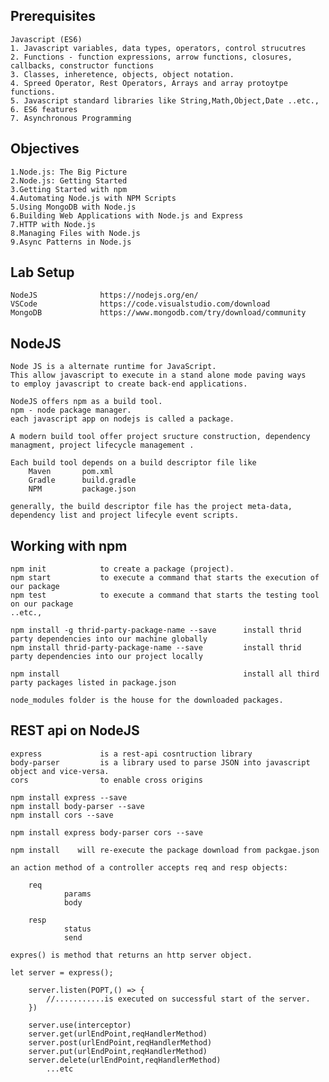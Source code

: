 Prerequisites
----------------------------------

    Javascript (ES6)
    1. Javascript variables, data types, operators, control strucutres
    2. Functions - function expressions, arrow functions, closures, callbacks, constructor functions
    3. Classes, inheretence, objects, object notation.
    4. Spreed Operator, Rest Operators, Arrays and array protoytpe functions.
    5. Javascript standard libraries like String,Math,Object,Date ..etc.,
    6. ES6 features
    7. Asynchronous Programming

Objectives
-----------------------------------

    1.Node.js: The Big Picture
    2.Node.js: Getting Started
    3.Getting Started with npm
    4.Automating Node.js with NPM Scripts
    5.Using MongoDB with Node.js
    6.Building Web Applications with Node.js and Express
    7.HTTP with Node.js
    8.Managing Files with Node.js
    9.Async Patterns in Node.js

Lab Setup
-------------------------------------------------------------------------

    NodeJS              https://nodejs.org/en/
    VSCode              https://code.visualstudio.com/download
    MongoDB             https://www.mongodb.com/try/download/community

NodeJS
---------------------------------------------------------------------------

    Node JS is a alternate runtime for JavaScript.
    This allow javascript to execute in a stand alone mode paving ways
    to employ javascript to create back-end applications.

    NodeJS offers npm as a build tool.
    npm - node package manager.
    each javascript app on nodejs is called a package.

    A modern build tool offer project sructure construction, dependency managment, project lifecycle management .

    Each build tool depends on a build descriptor file like
        Maven       pom.xml
        Gradle      build.gradle
        NPM         package.json

    generally, the build descriptor file has the project meta-data, dependency list and project lifecyle event scripts.

Working with npm
---------------------------------------------------------------------------

    npm init            to create a package (project).
    npm start           to execute a command that starts the execution of our package
    npm test            to execute a command that starts the testing tool on our package
    ..etc.,

    npm install -g thrid-party-package-name --save      install thrid party dependencies into our machine globally
    npm install thrid-party-package-name --save         install thrid party dependencies into our project locally

    npm install                                         install all third party packages listed in package.json

    node_modules folder is the house for the downloaded packages.

REST api on NodeJS
------------------------------------------------------------------------------------------------
    express             is a rest-api cosntruction library
    body-parser         is a library used to parse JSON into javascript object and vice-versa.
    cors                to enable cross origins

    npm install express --save
    npm install body-parser --save
    npm install cors --save

    npm install express body-parser cors --save

    npm install    will re-execute the package download from packgae.json

    an action method of a controller accepts req and resp objects:

        req
                params
                body

        resp
                status
                send

    expres() is method that returns an http server object.

    let server = express();

        server.listen(POPT,() => {
            //...........is executed on successful start of the server.
        })

        server.use(interceptor)
        server.get(urlEndPoint,reqHandlerMethod)
        server.post(urlEndPoint,reqHandlerMethod)
        server.put(urlEndPoint,reqHandlerMethod)
        server.delete(urlEndPoint,reqHandlerMethod)
            ...etc
